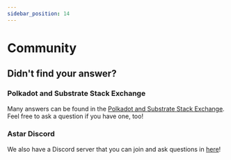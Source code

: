 ```yaml
---
sidebar_position: 14
---
```


# Community

## Didn't find your answer?

### Polkadot and Substrate Stack Exchange

Many answers can be found in the [Polkadot and Substrate Stack Exchange](https://substrate.stackexchange.com/). Feel free to ask a question if you have one, too!

### Astar Discord

We also have a Discord server that you can join and ask questions in [here](https://discord.com/invite/kvRRnvBbQn)!
